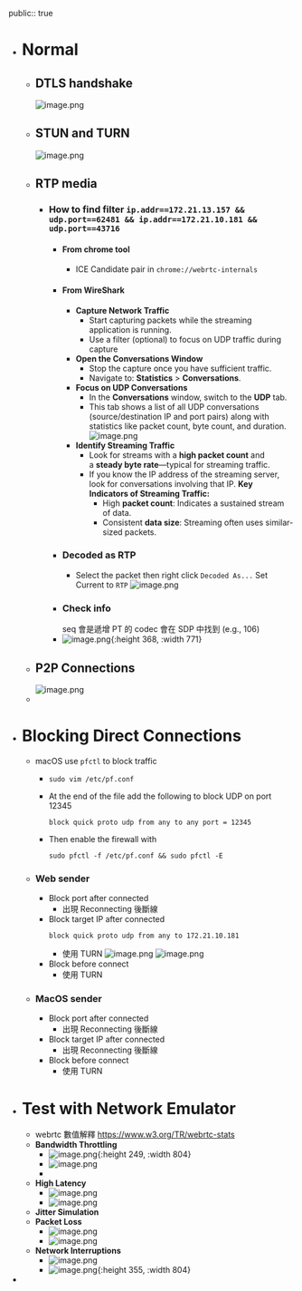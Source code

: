 public:: true

- # Normal
	- ## DTLS handshake
	  ![image.png](../assets/image_1732778116493_0.png)
	- ## STUN and TURN
	  ![image.png](../assets/image_1732778427697_0.png)
	- ## RTP media
		- ### How to find filter `ip.addr==172.21.13.157 && udp.port==62481 && ip.addr==172.21.10.181 && udp.port==43716`
			- #### **From chrome tool**
				- ICE Candidate pair in `chrome://webrtc-internals`
			- #### **From WireShark**
				- **Capture Network Traffic**
					- Start capturing packets while the streaming application is running.
					- Use a filter (optional) to focus on UDP traffic during capture
				- **Open the Conversations Window**
					- Stop the capture once you have sufficient traffic.
					- Navigate to: **Statistics** > **Conversations**.
				- **Focus on UDP Conversations**
					- In the **Conversations** window, switch to the **UDP** tab.
					- This tab shows a list of all UDP conversations (source/destination IP and port pairs) along with statistics like packet count, byte count, and duration.
					  ![image.png](../assets/image_1732789740137_0.png)
				- **Identify Streaming Traffic**
					- Look for streams with a **high packet count** and a **steady byte rate**—typical for streaming traffic.
					- If you know the IP address of the streaming server, look for conversations involving that IP.
					  **Key Indicators of Streaming Traffic:**
						- High **packet count**: Indicates a sustained stream of data.
						- Consistent **data size**: Streaming often uses similar-sized packets.
			- ### Decoded as RTP
				- Select the packet then right click `Decoded As...`
				  Set Current to `RTP`
				  ![image.png](../assets/image_1732789923823_0.png)
			- ### Check info
			  seq 會是遞增
			  PT 的 codec 會在 SDP 中找到 (e.g., 106)
			- ![image.png](../assets/image_1732789968816_0.png){:height 368, :width 771}
	- ## P2P Connections
	  ![image.png](../assets/image_1732779164495_0.png)
	-
- # Blocking Direct Connections
	- macOS use `pfctl` to block traffic
		- ```
		  sudo vim /etc/pf.conf
		  ```
		- At the end of the file add the following to block UDP on port 12345
		  ```
		  block quick proto udp from any to any port = 12345
		  ```
		- Then enable the firewall with
		  ```
		  sudo pfctl -f /etc/pf.conf && sudo pfctl -E
		  ```
	- ### Web sender
		- Block port after connected
			- 出現 Reconnecting 後斷線
		- Block target IP after connected
		  ```
		  block quick proto udp from any to 172.21.10.181
		  ```
			- 使用 TURN
			  ![image.png](../assets/image_1732852666345_0.png)
			  ![image.png](../assets/image_1732852687700_0.png)
		- Block before connect
			- 使用 TURN
	- ### MacOS sender
		- Block port after connected
			- 出現 Reconnecting 後斷線
		- Block target IP after connected
			- 出現 Reconnecting 後斷線
		- Block before connect
			- 使用 TURN
- # Test with Network Emulator
	- webrtc 數值解釋 https://www.w3.org/TR/webrtc-stats
	- **Bandwidth Throttling**
		- ![image.png](../assets/image_1732871972812_0.png){:height 249, :width 804}
		- ![image.png](../assets/image_1732872870867_0.png)
		-
	- **High Latency**
		- ![image.png](../assets/image_1732873461741_0.png)
		- ![image.png](../assets/image_1732873475410_0.png)
	- **Jitter Simulation**
	- **Packet Loss**
		- ![image.png](../assets/image_1732873195713_0.png)
		- ![image.png](../assets/image_1732873216777_0.png)
	- **Network Interruptions**
		- ![image.png](../assets/image_1732873730103_0.png)
		- ![image.png](../assets/image_1732873744036_0.png){:height 355, :width 804}
-